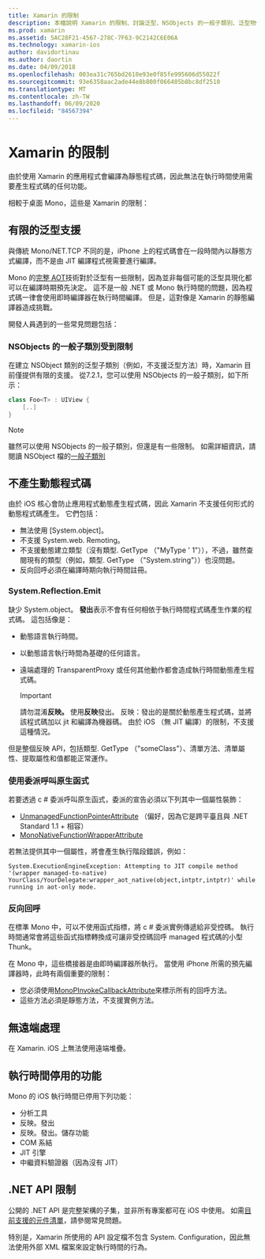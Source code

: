 ```yaml
---
title: Xamarin 的限制
description: 本檔說明 Xamarin 的限制、討論泛型、NSObjects 的一般子類別、泛型物件中的 P/Invoke 等等。
ms.prod: xamarin
ms.assetid: 5AC28F21-4567-278C-7F63-9C2142C6E06A
ms.technology: xamarin-ios
author: davidortinau
ms.author: daortin
ms.date: 04/09/2018
ms.openlocfilehash: 003ea31c765bd2610e93e0f85fe995606d55022f
ms.sourcegitcommit: 93e6358aac2ade44e8b800f066405b8bc8df2510
ms.translationtype: MT
ms.contentlocale: zh-TW
ms.lasthandoff: 06/09/2020
ms.locfileid: "84567394"
---
```

# <a name="limitations-of-xamarinios"></a>Xamarin 的限制

由於使用 Xamarin 的應用程式會編譯為靜態程式碼，因此無法在執行時間使用需要產生程式碼的任何功能。

相較于桌面 Mono，這些是 Xamarin 的限制：

 <a name="Limited_Generics_Support"></a>

## <a name="limited-generics-support"></a>有限的泛型支援

與傳統 Mono/NET.TCP 不同的是，iPhone 上的程式碼會在一段時間內以靜態方式編譯，而不是由 JIT 編譯程式視需要進行編譯。

Mono 的[完整 AOT](https://www.mono-project.com/docs/advanced/aot/#full-aot)技術對於泛型有一些限制，因為並非每個可能的泛型具現化都可以在編譯時期預先決定。 這不是一般 .NET 或 Mono 執行時間的問題，因為程式碼一律會使用即時編譯器在執行時間編譯。 但是，這對像是 Xamarin 的靜態編譯器造成挑戰。

開發人員遇到的一些常見問題包括：

 <a name="Generic_Subclasses_of_NSObjects_are_limited"></a>

### <a name="generic-subclasses-of-nsobjects-are-limited"></a>NSObjects 的一般子類別受到限制

在建立 NSObject 類別的泛型子類別（例如，不支援泛型方法）時，Xamarin 目前僅提供有限的支援。 從7.2.1，您可以使用 NSObjects 的一般子類別，如下所示：

```csharp
class Foo<T> : UIView {
    [..]
}
```

> [!NOTE]
> 雖然可以使用 NSObjects 的一般子類別，但還是有一些限制。 如需詳細資訊，請閱讀 NSObject 檔的[一般子類別](~/ios/internals/api-design/nsobject-generics.md)

 <a name="No_Dynamic_Code_Generation"></a>

## <a name="no-dynamic-code-generation"></a>不產生動態程式碼

由於 iOS 核心會防止應用程式動態產生程式碼，因此 Xamarin 不支援任何形式的動態程式碼產生。 它們包括：

- 無法使用 [System.object]。
- 不支援 System.web. Remoting。
- 不支援動態建立類型（沒有類型. GetType （"MyType ' 1"）），不過，雖然查閱現有的類型（例如，類型. GetType （"System.string"））也沒問題。
- 反向回呼必須在編譯時期向執行時間註冊。

 <a name="System.Reflection.Emit"></a>

### <a name="systemreflectionemit"></a>System.Reflection.Emit

缺少 System.object。 **發出**表示不會有任何相依于執行時間程式碼產生作業的程式碼。 這包括像是：

- 動態語言執行時間。
- 以動態語言執行時間為基礎的任何語言。
- 遠端處理的 TransparentProxy 或任何其他動作都會造成執行時間動態產生程式碼。

  > [!IMPORTANT]
  > 請勿混淆**反映。** 使用**反映**發出。 反映：發出的是關於動態產生程式碼，並將該程式碼加以 jit 和編譯為機器碼。 由於 iOS （無 JIT 編譯）的限制，不支援這種情況。

但是整個反映 API，包括類型. GetType （"someClass"）、清單方法、清單屬性、提取屬性和值都能正常運作。

### <a name="using-delegates-to-call-native-functions"></a>使用委派呼叫原生函式

若要透過 c # 委派呼叫原生函式，委派的宣告必須以下列其中一個屬性裝飾：

- [UnmanagedFunctionPointerAttribute](xref:System.Runtime.InteropServices.UnmanagedFunctionPointerAttribute) （偏好，因為它是跨平臺且與 .NET Standard 1.1 + 相容）
- [MonoNativeFunctionWrapperAttribute](xref:ObjCRuntime.MonoNativeFunctionWrapperAttribute)

若無法提供其中一個屬性，將會產生執行階段錯誤，例如：

```
System.ExecutionEngineException: Attempting to JIT compile method '(wrapper managed-to-native) YourClass/YourDelegate:wrapper_aot_native(object,intptr,intptr)' while running in aot-only mode.
```

 <a name="Reverse_Callbacks"></a>

### <a name="reverse-callbacks"></a>反向回呼

在標準 Mono 中，可以不使用函式指標，將 c # 委派實例傳遞給非受控碼。 執行時間通常會將這些函式指標轉換成可讓非受控碼回呼 managed 程式碼的小型 Thunk。

在 Mono 中，這些橋接器是由即時編譯器所執行。 當使用 iPhone 所需的預先編譯器時，此時有兩個重要的限制：

- 您必須使用[MonoPInvokeCallbackAttribute](xref:ObjCRuntime.MonoPInvokeCallbackAttribute)來標示所有的回呼方法。
- 這些方法必須是靜態方法，不支援實例方法。

<a name="No_Remoting"></a>

## <a name="no-remoting"></a>無遠端處理

在 Xamarin. iOS 上無法使用遠端堆疊。

 <a name="Runtime_Disabled_Features"></a>

## <a name="runtime-disabled-features"></a>執行時間停用的功能

Mono 的 iOS 執行時間已停用下列功能：

- 分析工具
- 反映。發出
- 反映。發出。儲存功能
- COM 系結
- JIT 引擎
- 中繼資料驗證器（因為沒有 JIT）

 <a name=".NET_API_Limitations"></a>

## <a name="net-api-limitations"></a>.NET API 限制

公開的 .NET API 是完整架構的子集，並非所有專案都可在 iOS 中使用。 如需[目前支援的元件清單](~/cross-platform/internals/available-assemblies.md)，請參閱常見問題。

特別是，Xamarin 所使用的 API 設定檔不包含 System. Configuration，因此無法使用外部 XML 檔案來設定執行時間的行為。
